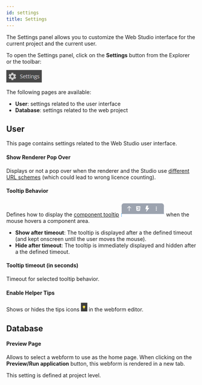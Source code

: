 ```yaml
---
id: settings
title: Settings
---
```


The Settings panel allows you to customize the Web Studio interface for the current project and the current user. 

To open the Settings panel, click on the **Settings** button from the Explorer or the toolbar:
 
![settings](img/settings-button.png)

The following pages are available:

- **User**: settings related to the user interface
- **Database**: settings related to the web project


## User

This page contains settings related to the Web Studio user interface.

#### Show Renderer Pop Over

Displays or not a pop over when the renderer and the Studio use [different URL schemes](configuration/license-usage.md#url-schemes) (which could lead to wrong licence counting).

#### Tooltip Behavior

Defines how to display the [component tooltip](design-webforms/components.md#tooltip) ![tooltip](img/tool-tip.png) when the mouse hovers a component area.

- **Show after timeout**: The tooltip is displayed after a the defined timeout (and kept onscreen until the user moves the mouse). 
- **Hide after timeout**: The tooltip is immediately displayed and hidden after a the defined timeout.

#### Tooltip timeout (in seconds)

Timeout for selected tooltip behavior.

#### Enable Helper Tips

Shows or hides the tips icons ![helper](img/helper-tip.png) in the webform editor.

## Database

#### Preview Page

Allows to select a webform to use as the home page. When clicking on the **Preview/Run application** button, this webform is rendered in a new tab.

This setting is defined at project level.


